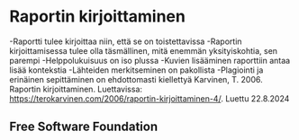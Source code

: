 # Raportin kirjoittaminen
-Raportti tulee kirjoittaa niin, että se on toistettavissa
-Raportin kirjoittamisessa tulee olla täsmällinen, mitä enemmän yksityiskohtia, sen parempi
-Helppolukuisuus on iso plussa
-Kuvien lisääminen raporttiin antaa lisää kontekstia
-Lähteiden merkitseminen on pakollista
-Plagiointi ja erinäinen sepittäminen on ehdottomasti kiellettyä
Karvinen, T. 2006. Raportin kirjoittaminen. Luettavissa: https://terokarvinen.com/2006/raportin-kirjoittaminen-4/. Luettu 22.8.2024
## Free Software Foundation

